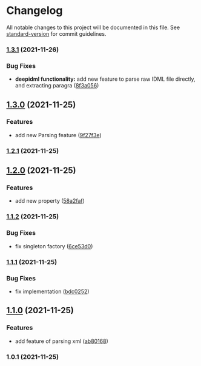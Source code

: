# Changelog

All notable changes to this project will be documented in this file. See [standard-version](https://github.com/conventional-changelog/standard-version) for commit guidelines.

### [1.3.1](https://github.com/Heng-xiu/DeepIDML/compare/v1.3.0...v1.3.1) (2021-11-26)


### Bug Fixes

* **deepidml functionality:** add new feature to parse raw IDML file directly, and extracting paragra ([8f3a056](https://github.com/Heng-xiu/DeepIDML/commit/8f3a056124d66b2bca5a6f17f7a4648c0513c0b7))

## [1.3.0](https://github.com/Heng-xiu/DeepIDML/compare/v1.2.1...v1.3.0) (2021-11-25)


### Features

* add new Parsing feature ([9f27f3e](https://github.com/Heng-xiu/DeepIDML/commit/9f27f3e125fc653a15ef7cfce952d6fccd82e57f))

### [1.2.1](https://github.com/Heng-xiu/DeepIDML/compare/v1.2.0...v1.2.1) (2021-11-25)

## [1.2.0](https://github.com/Heng-xiu/DeepIDML/compare/v1.1.2...v1.2.0) (2021-11-25)


### Features

* add new property ([58a2faf](https://github.com/Heng-xiu/DeepIDML/commit/58a2fafb2685c4b1ac4af0969b8406bff2eef3d7))

### [1.1.2](https://github.com/Heng-xiu/deep-idml/compare/v1.1.1...v1.1.2) (2021-11-25)


### Bug Fixes

* fix singleton factory ([6ce53d0](https://github.com/Heng-xiu/deep-idml/commit/6ce53d086b37ba1b94444934dd51735df408bf79))

### [1.1.1](https://github.com/Heng-xiu/deep-idml/compare/v1.1.0...v1.1.1) (2021-11-25)


### Bug Fixes

* fix implementation ([bdc0252](https://github.com/Heng-xiu/deep-idml/commit/bdc02521ba8ff30dd84fa3151085187f0eb7b9a6))

## [1.1.0](https://github.com/Heng-xiu/deep-idml/compare/v1.0.1...v1.1.0) (2021-11-25)


### Features

* add feature of parsing xml ([ab80168](https://github.com/Heng-xiu/deep-idml/commit/ab801689e5361f4c93ecab4f5ed3a45e1875bf4b))

### 1.0.1 (2021-11-25)
